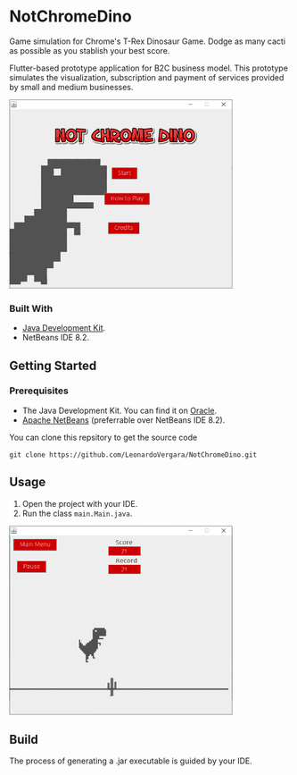 
# NotChromeDino
Game simulation for Chrome's T-Rex Dinosaur Game. Dodge as many cacti as possible as you stablish your best score.

Flutter-based prototype application for B2C business model. This prototype simulates the visualization, subscription and payment of services provided by small and medium businesses.

<img src="https://raw.githubusercontent.com/LeonardoVergara/NotChromeDino/main/.github/images/menu.png" width="400">

### Built With

 - [Java Development Kit](https://www.oracle.com/java/technologies/downloads/).
 - NetBeans IDE 8.2.

## Getting Started
### Prerequisites

 - The Java Development Kit. You can find it on [Oracle](https://www.oracle.com/java/technologies/downloads/).
 - [Apache NetBeans](https://netbeans.apache.org) (preferrable over NetBeans IDE 8.2).

You can clone this repsitory to get the source code

    git clone https://github.com/LeonardoVergara/NotChromeDino.git

## Usage

 1. Open the project with your IDE.
 2. Run the class `main.Main.java`.
 
 <img src="https://raw.githubusercontent.com/LeonardoVergara/NotChromeDino/main/.github/images/gameplay.png" width="400">
 
## Build
The process of generating a .jar executable is guided by your IDE.
